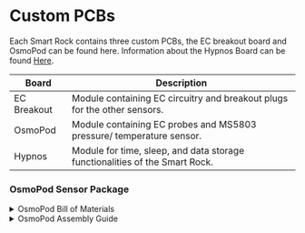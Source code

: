# Custom PCBs

Each Smart Rock contains three custom PCBs, the EC breakout board and OsmoPod can be found here. Information about the Hypnos Board can be found [Here](https://github.com/OPEnSLab-OSU/OPEnS-Lab-Home/wiki/Hypnos).

Board | Description
----- | -----
EC Breakout	| Module containing EC circuitry and breakout plugs for the other sensors.
OsmoPod | Module containing EC probes and MS5803 pressure/ temperature sensor.
Hypnos | Module for time, sleep, and data storage functionalities of the Smart Rock.

### OsmoPod Sensor Package

<details>
<summary>OsmoPod Bill of Materials</summary>

Item Description | Notes | Quantity per 1 SR | Part Number | Dist. Website 
------ | ------ | ------ | ------- | ------
OsmoPod_Shield | Laser cut from 1/16" extruded acrylic sheet. | 1 | #### | [McMasterCarr](https://www.mcmaster.com/8589K11/)
OsmoPod PCB |  | 1 | #### | 
10k Resistor | Soldered onto PCB | 2 | RR1220P-103-D | [Digi-Key](https://www.digikey.com/en/products/detail/susumu/RR1220P-103-D/432854)
100nF Capacitor | Soldered onto PCB | 1 | CL21F104ZBCNNNC | [Digi-key](https://www.digikey.com/en/products/detail/samsung-electro-mechanics/CL21F104ZBCNNNC/3889093)
MS5803 Sensor | Pressure and temperature sensor. | 1 | MS580302BA01-00 | [Digi-key](https://www.digikey.com/en/products/detail/te-connectivity-measurement-specialties/MS580302BA01-00/5277629)
Long Male Headers | EC probes for sensing. | 1 | 400 | [Adafruit](https://www.adafruit.com/product/400)
2-pin Male JST | EC probe wires. | 1 | B07449V33P | [Amazon](https://www.amazon.com/Shappy-Pieces-Connector-Silicone-Female/dp/B07449V33P/)
4-pin Male JST | I2C wires for MS5803. | 1 | 4330130986 | [Amazon](https://www.amazon.com/2-0MM-Female-Single-Connector-Wires/dp/B0732MMD7K)
1/4" Heat Shrink | about 1/2" long | 1 |  |

</details>

<details>
<summary>OsmoPod Assembly Guide</summary>

1. Start by applying solder paste to the OsmoPod board for the MS5803 sensor. Clean up any etra solder or move it to a trace so a short is not made when the board is baked.

2. Align the MS5803 with the indicator pin on the bottom of the sensor and bake it onto the board.

3. Test using a multimeter for shorts under the sensor, if it is all clear than you can move on to the next step. If not use a heat gun or soldering iron to rework the solder and remove any shorts or finish connection if they are missing.

3. Using a soldering iron add the two surface mount resistors and one surface mount capacitor to the correspoding pads.

4. Take 3, long male headers and remove the center header using pliers. Install the two remaining headers into the board through the bottom and use the acrylic pieces as a guide to push out the EC probes to the edge of the acrylic faceplate. 

5. Solder the headers in place, then tin the inside posts to connect the JST wires. 

6. Slip a piece of heat shrink over the 2-pin JST for the EC and the 4-pin JST for the I2C for the MS5803. Then solder the EC wires to their corresponding probes, the ground is indicated by its shared connection with the ground for the I2C.

7. Solder the ground for the I2C to the last right side of the capacitor with the wire pointing toward the top.

8. Insert the remaining wires into their corresponding holes (SLI, SDA, and VCC).

9. Slide the heat shrink down over the exposed headers and organize the wires before sealing them.

10. With the epoxy mixed, only about 10mL needed, apply it carefully to the top of the PCB until the entire PCB is covered. Apply super glue to the OsmoPod_Shield near the MS5083 sensor hole then apply the shield to the epoxied PCB and apply pressure until the super glue has set. 

11. Add more epoxy to close the gap between the PCB and the Acrylic shield.

12. When installing in the acrylic face plate apply super glue to the edges of the sensor cover then stick it to the face plate before sealing with epoxy.

</details>

<!--

### EC Breakout Board

<details>
<summary>EC Breakout Board Bill of Materials</summary>

</details>

<details>
<summary>EC Breakout Assembly Guide</summary>


</details>

### Hypnos Board

<details>
<summary>Hypnos Bill of Materials</summary>

Item Description | Notes | Quantity per 1 SR | Part Number | Dist. Website 
------ | ------ | ------ | ------- | ------
Hypnos Board | Data logging, system power, real time clock. | 1 | #### |  
Short Male Header | For Hypnos and Feather Boards | 2 | 3002 | [Adafruit](https://www.adafruit.com/product/3002)
Short Female Header | For Hypnos and EC Breakout Boards | 2 | 2940 | [Adafruit](https://www.adafruit.com/product/2940)

</details>

<details>
<summary>Hypnos Assembly Guide</summary>

*If your hypnos board already has short headers attached you are ready to go*

1. The female headers on the hypnos board are going to accept the feather while the male headers are for the control side. Start by identifying which pair goes to which.

2. Start by soldering on the inside female headermaking sure the header is straight and flush with the PCB.

3. Then flip over the board with one headers soldered and solder the male headers. 

3. Flip the board over and complete the last female header.

4. Check that all soldering points are making good, complete contact and no two pins are shorting.

</details>

-->